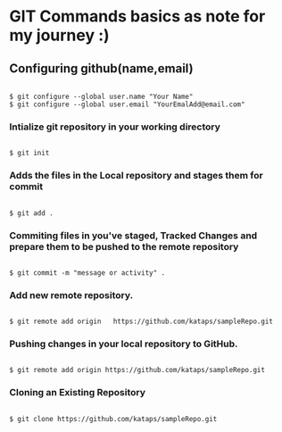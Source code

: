 # GIT Commands basics as note for my journey :)

## Configuring github(name,email)

```git

$ git configure --global user.name "Your Name"
$ git configure --global user.email "YourEmalAdd@email.com" 

```

### Intialize git repository in your working directory
```git

$ git init 

```
### Adds the files in the Local repository and stages them for commit
```git

$ git add .

```
### Commiting files in you've staged, Tracked Changes and prepare them to be pushed to the remote repository
```git

$ git commit -m "message or activity" .

```

### Add new remote repository.
```git

$ git remote add origin   https://github.com/kataps/sampleRepo.git

```

### Pushing changes in your local repository to GitHub.
```git

$ git remote add origin https://github.com/kataps/sampleRepo.git

```
### Cloning an Existing Repository
```git

$ git clone https://github.com/kataps/sampleRepo.git

```